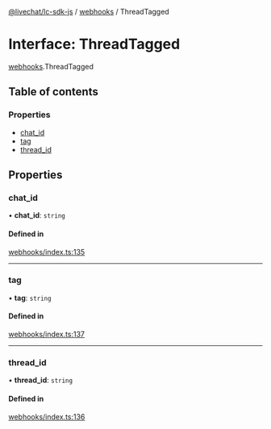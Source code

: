 [@livechat/lc-sdk-js](../README.md) / [webhooks](../modules/webhooks.md) / ThreadTagged

# Interface: ThreadTagged

[webhooks](../modules/webhooks.md).ThreadTagged

## Table of contents

### Properties

- [chat\_id](webhooks.ThreadTagged.md#chat_id)
- [tag](webhooks.ThreadTagged.md#tag)
- [thread\_id](webhooks.ThreadTagged.md#thread_id)

## Properties

### chat\_id

• **chat\_id**: `string`

#### Defined in

[webhooks/index.ts:135](https://github.com/livechat/lc-sdk-js/blob/5f5afdd/src/webhooks/index.ts#L135)

___

### tag

• **tag**: `string`

#### Defined in

[webhooks/index.ts:137](https://github.com/livechat/lc-sdk-js/blob/5f5afdd/src/webhooks/index.ts#L137)

___

### thread\_id

• **thread\_id**: `string`

#### Defined in

[webhooks/index.ts:136](https://github.com/livechat/lc-sdk-js/blob/5f5afdd/src/webhooks/index.ts#L136)
